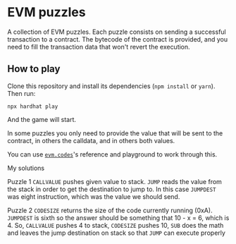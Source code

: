 # EVM puzzles

A collection of EVM puzzles. Each puzzle consists on sending a successful transaction to a contract. The bytecode of the contract is provided, and you need to fill the transaction data that won't revert the execution.

## How to play

Clone this repository and install its dependencies (`npm install` or `yarn`). Then run:

```
npx hardhat play
```

And the game will start.

In some puzzles you only need to provide the value that will be sent to the contract, in others the calldata, and in others both values.

You can use [`evm.codes`](https://www.evm.codes/)'s reference and playground to work through this.

My solutions

Puzzle 1
<code>CALLVALUE</code> pushes given value to stack. <code>JUMP</code> reads the value from the stack in order to get the destination to jump to. In this case <code>JUMPDEST</code> was eight instruction, which was the value we should send.

Puzzle 2
<code>CODESIZE</code> returns the size of the code currently running (0xA). <code>JUMPDEST</code> is sixth so the answer should be something that 10 - x = 6, which is 4. So, <code>CALLVALUE</code> pushes 4 to stack, <code>CODESIZE</code> pushes 10, <code>SUB</code> does the math and leaves the jump destination on stack so that <code>JUMP</code> can execute properly
